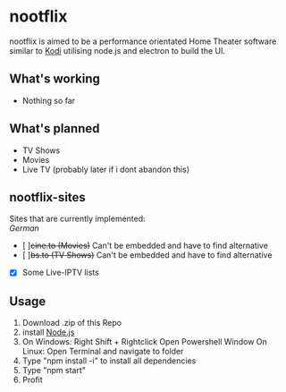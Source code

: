 # nootflix
nootflix is aimed to be a performance orientated Home Theater software similar to <a href="https://github.com/xbmc/xbmc">Kodi</a>
utilising node.js and electron to build the UI.

## What's working
- Nothing so far

## What's planned
- TV Shows
- Movies
- Live TV (probably later if i dont abandon this)

## nootflix-sites
Sites that are currently implemented: <br>
_German_
- [ ]~~cine.to (Movies)~~ Can't be embedded and have to find alternative<br>
- [ ]~~bs.to (TV Shows)~~ Can't be embedded and have to find alternative<br>
- [x] Some Live-IPTV lists <br>


## Usage
1. Download .zip of this Repo
2. install <a href="https://nodejs.org/en/download/">Node.js</a>
3. On Windows: Right Shift + Rightclick Open Powershell Window
   On Linux: Open Terminal and navigate to folder
4. Type "npm install -i" to install all dependencies
5. Type "npm start"
6. Profit
